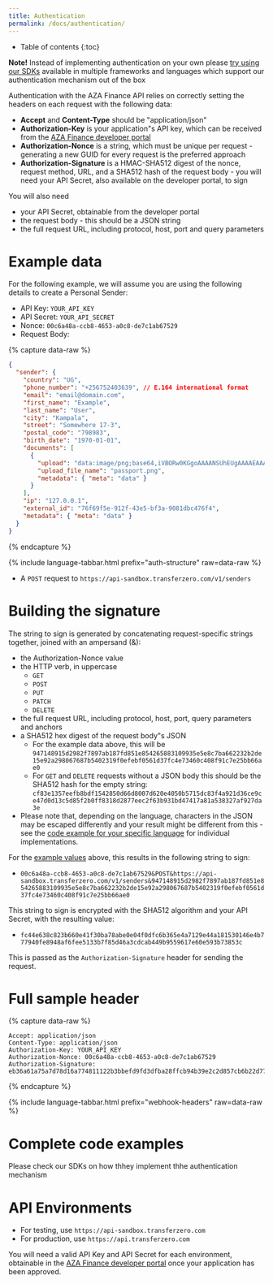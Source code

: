 ```yaml
---
title: Authentication
permalink: /docs/authentication/
---
```


* Table of contents
{:toc}

<div class="alert alert-info"><b>Note!</b> Instead of implementing authentication on your own please <a href="{{ "/docs/sdks/" | prepend: site.baseurl }}" class="alert-link">try using our SDKs</a> available in multiple frameworks and languages which support our authentication mechanism out of the box</div>

Authentication with the AZA Finance API relies on correctly setting the headers on each request with the following data:

* **Accept** and **Content-Type** should be "application/json"
* **Authorization-Key** is your application"s API key, which can be received from the [AZA Finance developer portal](https://developers.transferzero.com)
* **Authorization-Nonce** is a string, which must be unique per request - generating a new GUID for every request is the preferred approach
* **Authorization-Signature** is a HMAC-SHA512 digest of the nonce, request method, URL, and a SHA512 hash of the request body - you will need your API Secret, also available on the developer portal, to sign

You will also need

* your API Secret, obtainable from the developer portal
* the request body - this should be a JSON string
* the full request URL, including protocol, host, port and query parameters

# Example data

For the following example, we will assume you are using the following details to create a Personal Sender:

* API Key: `YOUR_API_KEY`
* API Secret: `YOUR_API_SECRET`
* Nonce: `00c6a48a-ccb8-4653-a0c8-de7c1ab67529`
* Request Body:

{% capture data-raw %}
```json
{
  "sender": {
    "country": "UG",
    "phone_number": "+256752403639", // E.164 international format
    "email": "email@domain.com",
    "first_name": "Example",
    "last_name": "User",
    "city": "Kampala",
    "street": "Somewhere 17-3",
    "postal_code": "798983",
    "birth_date": "1970-01-01",
    "documents": [
      {
        "upload": "data:image/png;base64,iVBORw0KGgoAAAANSUhEUgAAAAEAAAABCAIAAACQd1PeAAAACXBIWXMAAAsT\nAAALEwEAmpwYAAAAB3RJTUUH4gEeCTEzbKJEHgAAAB1pVFh0Q29tbWVudAAA\nAAAAQ3JlYXRlZCB3aXRoIEdJTVBkLmUHAAAADElEQVQI12P4z8AAAAMBAQAY\n3Y2wAAAAAElFTkSuQmCC",
        "upload_file_name": "passport.png",
        "metadata": { "meta": "data" }
      }
    ],
    "ip": "127.0.0.1",
    "external_id": "76f69f5e-912f-43e5-bf3a-9081dbc476f4",
    "metadata": { "meta": "data" }
  }
}
```
{% endcapture %}

{% include language-tabbar.html prefix="auth-structure" raw=data-raw %}

* A `POST` request to `https://api-sandbox.transferzero.com/v1/senders`

# Building the signature

The string to sign is generated by concatenating request-specific strings together, joined with an ampersand (&):

* the Authorization-Nonce value
* the HTTP verb, in uppercase
  * `GET`
  * `POST`
  * `PUT`
  * `PATCH`
  * `DELETE`
* the full request URL, including protocol, host, port, query parameters and anchors
* a SHA512 hex digest of the request body"s JSON
  * For the example data above, this will be `947148915d2982f7897ab187fd851e854265883109935e5e8c7ba662232b2de15e92a298067687b5402319f0efebf0561d37fc4e73460c408f91c7e25bb66ae0`
  * For `GET` and `DELETE` requests without a JSON body this should be the SHA512 hash for the empty string: `cf83e1357eefb8bdf1542850d66d8007d620e4050b5715dc83f4a921d36ce9ce47d0d13c5d85f2b0ff8318d2877eec2f63b931bd47417a81a538327af927da3e`
* Please note that, depending on the language, characters in the JSON may be escaped differently and your result might be different from this - see the [code example for your specific language](#complete-code-examples) for individual implementations.

For the [example values](#example-data) above, this results in the following string to sign:

* `00c6a48a-ccb8-4653-a0c8-de7c1ab67529&POST&https://api-sandbox.transferzero.com/v1/senders&947148915d2982f7897ab187fd851e854265883109935e5e8c7ba662232b2de15e92a298067687b5402319f0efebf0561d37fc4e73460c408f91c7e25bb66ae0`

This string to sign is encrypted with the SHA512 algorithm and your API Secret, with the resulting value:

* `fc44e638c823b660e41f30ba78abe0e04f0dfc6b365e4a7129e44a181530146e4b777940fe8948af6fee5133b7f85d46a3cdcab449b9559617e60e593b73853c`

This is passed as the `Authorization-Signature` header for sending the request.

# Full sample header

{% capture data-raw %}
```
Accept: application/json
Content-Type: application/json
Authorization-Key: YOUR_API_KEY
Authorization-Nonce: 00c6a48a-ccb8-4653-a0c8-de7c1ab67529
Authorization-Signature: eb36a61a75a7d78d16a774811122b3bbefd9fd3dfba28ffcb94b39e2c2d857cb6b22d77bb520762c813fe1a991e24862c42027c8b15b11553c03d662ed7d11f1
```
{% endcapture %}

{% include language-tabbar.html prefix="webhook-headers" raw=data-raw %}

# Complete code examples

Please check our SDKs on how thhey implement thhe authentication mechanism

# API Environments

* For testing, use `https://api-sandbox.transferzero.com`
* For production, use `https://api.transferzero.com`

You will need a valid API Key and API Secret for each environment, obtainable in the [AZA Finance developer portal](https://developers.transferzero.com) once your application has been approved.
